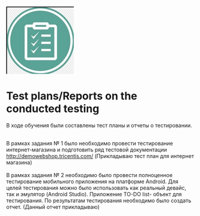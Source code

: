 ![Header](https://github.com/RomanRRC/Test-plans-Reports-on-the-conducted-testing/blob/main/Test%20plan.jpg)

# Test plans/Reports on the conducted testing 
В ходе обучения были составлены тест планы и отчеты о тестировании.

<br>В рамках задания № 1 было необходимо провести тестирование интернет-магазина и подготовить ряд тестовой документации http://demowebshop.tricentis.com/  (Прикладываю тест план для интернет магазина)</br>
<br>В рамках задания № 2 необходимо было провести полноценное тестирование мобильного приложения на платформе Android. Для целей тестирования можно было использовать как реальный девайс, так и эмулятор (Android Studio). Приложение TO-DO list- объект для тестирования. По результатам тестирования необходимо было создать отчет. (Данный отчет прикладываю)</br>
